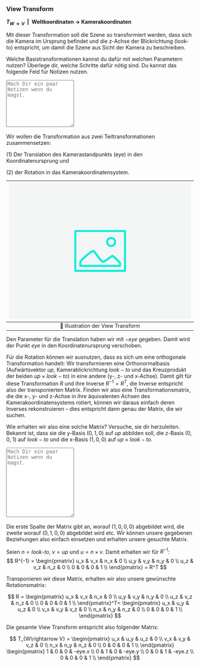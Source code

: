 
### View Transform 

**$T_{W\rightarrow{}V}$&ensp;|&ensp;Weltkoordinaten $\rightarrow$ Kamerakoordinaten**

Mit dieser Transformation soll die Szene so transformiert werden, dass sich die Kamera im Ursprung befindet und die z-Achse der Blickrichtung (look-to) entspricht, um damit die Szene aus Sicht der Kamera zu beschreiben. 

Welche Basistransformationen kannst du dafür mit welchen Parametern nutzen? Überlege dir, welche Schritte dafür nötig sind. Du kannst das folgende Feld für Notizen nutzen.
<textarea class = 'notes' rows = '8' placeholder = 'Mach Dir ein paar Notizen wenn du magst.'></textarea> 

Wir wollen die Transformation aus zwei Teiltransformationen zusammensetzen:

(1) Der Translation des Kamerastandpunkts (eye) in den Koordinatenursprung und

(2) der Rotation in das Kamerakoordinatensystem.

| ![camera-model](../ph-secondary.png?as=webp) |
| :--------------: |
| :jigsaw: Illustration der View Transform |

Den Parameter für die Translation haben wir mit $-eye$ gegeben. Damit wird der Punkt $eye$ in den Koordinatenursprung verschoben.

Für die Rotation können wir ausnutzen, dass es sich um eine orthogonale Transformation handelt: Wir transformieren eine Orthonormalbasis (Aufwärtsvektor $up$, Kamerablickrichtung $look-to$ und das Kreuzprodukt der beiden $up\times look-to$) in eine andere (y-, z- und x-Achse). Damit gilt für diese Transformation $R$ und ihre Inverse $R^{-1}=R^T$, die Inverse entspricht also der transponierten Matrix.
Finden wir also eine Transformationsmatrix, die die x-, y- und z-Achse in ihre äquivalenten Achsen des Kamerakoordinatensystems rotiert, können wir daraus einfach deren Inverses rekonstruieren – dies entspricht dann genau der Matrix, die wir suchen.

Wie erhalten wir also eine solche Matrix? Versuche, sie dir herzuleiten. Bekannt ist, dass sie die y-Basis $\left(0,1,0\right)$ auf $up$ abbilden soll, die z-Basis $\left(0,0,\ 1\right)$ auf $look-to$ und die x-Basis $\left(1,0,0\right)$ auf $up\times look-to$.
<textarea class = 'notes' rows = '12' placeholder = 'Mach Dir ein paar Notizen wenn du magst.'></textarea> 

Die erste Spalte der Matrix gibt an, worauf $\left(1,0,0,0\right)$ abgebildet wird, die zweite worauf $\left(0,1,0,0\right)$ abgebildet wird etc. Wir können unsere gegebenen Beziehungen also einfach einsetzen und erhalten unsere gesuchte Matrix. 

Seien $n=look\text{-}to$, $v=up$ und $u=n\times v$. Damit erhalten wir für $R^{-1}$:
$$
    R^{-1} =
    \begin{pmatrix}
        u_x & v_x & n_x & 0 \\
        u_y & v_y & n_y & 0 \\
        u_z & v_z & n_z & 0 \\
        0 & 0 & 0 & 1 \\
    \end{pmatrix} = R^T
$$

Transponieren wir diese Matrix, erhalten wir also unsere gewünschte Rotationsmatrix:

$$
    R =
    \begin{pmatrix}
        u_x & v_x & n_x & 0 \\
        u_y & v_y & n_y & 0 \\
        u_z & v_z & n_z & 0 \\
        0 & 0 & 0 & 1 \\
    \end{pmatrix}^T=
    \begin{pmatrix}
        u_x & u_y & u_z & 0 \\
        v_x & v_y & v_z & 0 \\
        n_x & n_y & n_z & 0 \\
        0 & 0 & 0 & 1 \\
    \end{pmatrix}
$$

Die gesamte View Transform entspricht also folgender Matrix:

$$
    T_{W\rightarrow V} =
    \begin{pmatrix}
        u_x & u_y & u_z & 0 \\
        v_x & v_y & v_z & 0 \\
        n_x & n_y & n_z & 0 \\
        0 & 0 & 0 & 1 \\
    \end{pmatrix}
    \begin{pmatrix}
        1 & 0 & 0 & -eye.x \\
        0 & 1 & 0 & -eye.y \\
        0 & 0 & 1 & -eye.z \\
        0 & 0 & 0 & 1 \\
    \end{pmatrix}
$$
